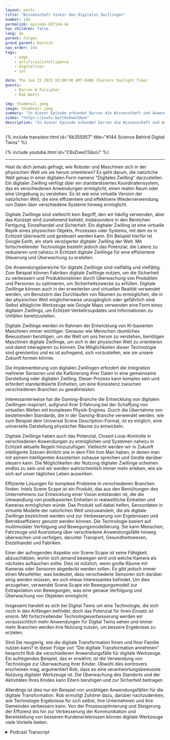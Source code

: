 ```yaml
---
layout: posts
title: "Wissenschaft hinter den digitalen Zwillingen"
number: 144
permalink: episode-EDT144-de
has_children: false
lang: de
parent: Folgen
grand_parent: Deutsch
nav_order: 144
tags:
    - edge
    - artificialintelligence
    - digitaltwin
    - iot

date: Thu Jun 22 2023 03:00:00 GMT-0400 (Eastern Daylight Time)
guests:
    - Darren W Pulsipher
    - Rob Watts

img: thumbnail.jpeg
image: thumbnail.jpeg
summary: "In dieser Episode erkundet Darren die Wissenschaft und Anwendungsfälle der Digital Twin-Technologie mit dem Hauptarchitekten von Intel's ScheneScape."
video: "https://youtu.be/C6xDweCGboU"
description: "In dieser Episode erkundet Darren die Wissenschaft und Anwendungsfälle der Digital Twin-Technologie mit dem Hauptarchitekten von Intel's ScheneScape."
---
```


<div>
{% include transistor.html id="6b355957" title="#144 Science Behind Digital Twins" %}

{% include youtube.html id="C6xDweCGboU" %}
</div>

---

Hast du dich jemals gefragt, wie Roboter und Maschinen sich in der physischen Welt um sie herum orientieren? Es geht darum, die natürliche Welt genau in einer digitalen Form namens "Digitales Zwilling" darzustellen. Ein digitaler Zwilling verfügt über ein standardisiertes Koordinatensystem, das es verschiedenen Anwendungen ermöglicht, einen realen Raum oder eine Umgebung zu verstehen. Es ist wie eine virtuelle Version der natürlichen Welt, die eine effizientere und effektivere Wiederverwendung von Daten über verschiedene Systeme hinweg ermöglicht.

Digitale Zwillinge sind vielleicht kein Begriff, den wir häufig verwenden, aber das Konzept wird zunehmend beliebt, insbesondere in den Bereichen Fertigung, Einzelhandel und Sicherheit. Ein digitaler Zwilling ist eine virtuelle Replik eines physischen Objekts, Prozesses oder Systems, mit dem es in Echtzeit überwacht und gesteuert werden kann. Ein Beispiel hierfür ist Google Earth, ein stark verzögerter digitaler Zwilling der Welt. Mit fortschreitender Technologie besteht jedoch das Potenzial, die Latenz zu reduzieren und nahezu in Echtzeit digitale Zwillinge für eine effizientere Steuerung und Überwachung zu erstellen.

Die Anwendungsbereiche für digitale Zwillinge sind vielfältig und vielfältig. Zum Beispiel können Fabriken digitale Zwillinge nutzen, um die Sicherheit zu verbessern und Produktionslinien durch Überwachung von Produkten und Personen zu optimieren, um Sicherheitszwecke zu erfüllen. Digitale Zwillinge können auch in der erweiterten und virtuellen Realität verwendet werden, um Benutzern das Durchlaufen von Räumen zu ermöglichen, die in der physischen Welt möglicherweise unzugänglich oder gefährlich sind. Selbst alltägliche Werkzeuge wie Google Maps verwenden eine Form eines digitalen Zwillings, um Echtzeit-Verkehrsupdates und Informationen zu Unfällen bereitzustellen.

Digitale Zwillinge werden im Rahmen der Entwicklung von KI-basierten Maschinen immer wichtiger. Genauso wie Menschen räumliches Bewusstsein benötigen, um die Welt um uns herum zu verstehen, benötigen Maschinen digitale Zwillinge, um sich in der physischen Welt zu orientieren und damit interagieren zu können. Die Möglichkeiten dieser Technologie sind grenzenlos und es ist aufregend, sich vorzustellen, wie sie unsere Zukunft formen könnte.

Die Implementierung von digitalen Zwillingen erfordert die Integration mehrerer Sensoren und die Kalibrierung ihrer Daten in eine gemeinsame Darstellung oder digitalen Zwilling. Dieser Prozess kann komplex sein und erfordert standardisierte Einheiten, um eine Konsistenz zwischen verschiedenen Branchen zu gewährleisten.

Interessanterweise hat die Gaming-Branche die Entwicklung von digitalen Zwillingen inspiriert, aufgrund ihrer Erfahrung bei der Schaffung von virtuellen Welten mit komplexen Physik-Engines. Durch die Übernahme von bestehenden Standards, die in der Gaming-Branche verwendet werden, wie zum Beispiel dem Universal Scene Description-Format, ist es möglich, eine universelle Darstellung physischer Räume zu entwickeln.

Digitale Zwillinge haben auch das Potenzial, Closed-Loop-Kontrolle in verschiedenen Anwendungen zu ermöglichen und Systemen nahezu in Echtzeit aktuelle Regeln hinzuzufügen. Vielleicht werden wir in Zukunft intelligente Szenen ähnlich wie in dem Film Iron Man haben, in denen man mit seinem intelligenten Assistenten zuhause sprechen und Geräte darüber steuern kann. Die Möglichkeiten der Nutzung digitaler Zwillinge scheinen endlos zu sein und wir werden wahrscheinlich immer mehr erleben, wie sie sich auf unser tägliches Leben auswirken.

Effiziente Lösungen für komplexe Probleme in verschiedenen Branchen finden. Intels Scene Scape ist ein Produkt, das aus den Bemühungen des Unternehmens zur Entwicklung einer Vision entstanden ist, die die Umwandlung von pixelbasierten Einheiten in realweltliche Einheiten und Kameras ermöglichen würde. Das Produkt soll dabei helfen, Sensordaten in virtuelle Modelle der natürlichen Welt umzuwandeln, die als digitale Zwillinge bezeichnet werden und zur Verbesserung von Ergebnissen und Betriebseffizienz genutzt werden können. Die Technologie basiert auf multimodaler Verfolgung und Bewegungsmodellierung. Sie kann Menschen, Fahrzeuge und Ausrüstung über verschiedene Anwendungsfälle hinweg überwachen und verfolgen, darunter Transport, Gesundheitswesen, Einzelhandel und Fabriken.

Einer der aufregenden Aspekte von Scene Scape ist seine Fähigkeit, abzuschätzen, wohin sich jemand bewegen wird und welche Kamera als nächstes auftauchen sollte. Dies ist nützlich, wenn große Räume mit Kameras oder Sensoren abgedeckt werden sollen. Es gibt jedoch immer einen Messfehler, was bedeutet, dass verschiedene Sensoren sich darüber einig werden müssen, wo sich etwas Interessantes befindet. Um dies anzugehen, verwendet Scene Scape ein Bewegungsmodell zur Extrapolation von Bewegungen, was eine genaue Verfolgung und Überwachung von Objekten ermöglicht.

Insgesamt handelt es sich bei Digital Twins um eine Technologie, die sich noch in den Anfängen befindet, doch das Potenzial für ihren Einsatz ist enorm. Mit fortschreitender Technologieverbesserung werden wir voraussichtlich mehr Anwendungen für Digital Twins sehen und immer mehr Branchen werden ihre Nutzung nutzen, um bessere Ergebnisse zu erzielen.

Sind Sie neugierig, wie die digitale Transformation Ihnen und Ihrer Familie nutzen kann? In dieser Folge von "Die digitale Transformation annehmen" bespricht Rob die verschiedenen Anwendungsfälle für digitale Werkzeuge. Ein aufregendes Beispiel, das er erwähnt, ist die Verwendung von Technologie zur Überwachung Ihrer Kinder. Obwohl dies kontrovers erscheinen mag, argumentiert Rob, dass es eine verantwortungsbewusste Nutzung digitaler Werkzeuge ist. Die Überwachung des Standorts und der Aktivitäten Ihres Kindes kann Eltern beruhigen und zur Sicherheit beitragen.

Allerdings ist dies nur ein Beispiel von unzähligen Anwendungsfällen für die digitale Transformation. Rob ermutigt Zuhörer dazu, darüber nachzudenken, wie Technologie Ergebnisse für sich selbst, ihre Unternehmen und ihre Gemeinden verbessern kann. Von der Prozessoptimierung und Steigerung der Effizienz bis hin zur Verbesserung der Kommunikation und Bereitstellung von besseren Kundenerlebnissen können digitale Werkzeuge viele Vorteile bieten.



<details>
<summary> Podcast Transcript </summary>

<p></p>

</details>
